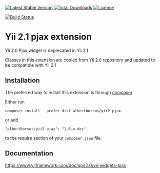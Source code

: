 [![Latest Stable Version](https://poser.pugx.org/albertborsos/yii2-pjax/v/stable)](https://packagist.org/packages/albertborsos/yii2-pjax) [![Total Downloads](https://poser.pugx.org/albertborsos/yii2-pjax/downloads)](https://packagist.org/packages/albertborsos/yii2-pjax) [![License](https://poser.pugx.org/albertborsos/yii2-pjax/license)](https://packagist.org/packages/albertborsos/yii2-pjax)

[![Build Status](https://travis-ci.org/albertborsos/yii2-pjax.svg?branch=master)](https://travis-ci.org/albertborsos/yii2-pjax)

Yii 2.1 pjax extension
======================
Yii 2.0 Pjax widget is deprecated in Yii 2.1

Classes in this extension are copied from Yii 2.0 repository and updated to be compatible with Yii 2.1

Installation
------------

The preferred way to install this extension is through [composer](http://getcomposer.org/download/).

Either run

```
composer install --prefer-dist albertborsos/yii2-pjax
```

or add

```
"albertborsos/yii2-pjax": "1.0.x-dev"
```

to the require section of your `composer.json` file.


Documentation
-------------

https://www.yiiframework.com/doc/api/2.0/yii-widgets-pjax
